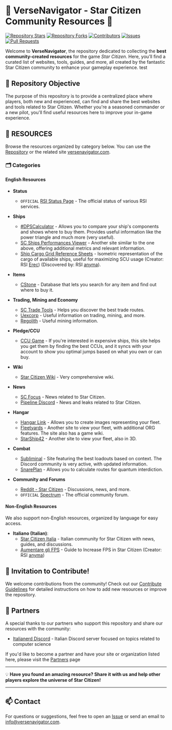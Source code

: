 # 🌌 VerseNavigator - Star Citizen Community Resources 🌌

[![Repository Stars](https://img.shields.io/github/stars/Anyma6/versenavigator?style=social)](https://github.com/Anyma6/versenavigator/stargazers)
[![Repository Forks](https://img.shields.io/github/forks/Anyma6/versenavigator?style=social)](https://github.com/Anyma6/versenavigator/network/members)
[![Contributors](https://img.shields.io/github/contributors/Anyma6/versenavigator)](https://github.com/Anyma6/versenavigator/graphs/contributors)
[![Issues](https://img.shields.io/github/issues/Anyma6/versenavigator)](https://github.com/Anyma6/versenavigator/issues)
[![Pull Requests](https://img.shields.io/github/issues-pr/Anyma6/versenavigator)](https://github.com/Anyma6/versenavigator/pulls)

Welcome to **VerseNavigator**, the repository dedicated to collecting the **best community-created resources** for the game _Star Citizen_. Here, you’ll find a curated list of websites, tools, guides, and more, all created by the fantastic Star Citizen community to enhance your gameplay experience. test

## 🎯 Repository Objective

The purpose of this repository is to provide a centralized place where players, both new and experienced, can find and share the best websites and tools related to Star Citizen. Whether you're a seasoned commander or a new pilot, you'll find useful resources here to improve your in-game experience.

## 🚀 RESOURCES

Browse the resources organized by category below. You can use the [Repository](https://github.com/Anyma6/versenavigator) or the related site [versenavigator.com](https://versenavigator.com).

### 🗂 Categories
<!-- START CATEGORIES -->
<!-- CHANGES ACCEPTED ONLY AFTER THIS LINE. Please read the CONTRIBUTING.md file. -->

#### English Resources
- **Status**
  - `OFFICIAL` [RSI Status Page](https://status.robertsspaceindustries.com/) - The official status of various RSI services.

- **Ships**
  - [#DPSCalculator](https://www.erkul.games/) - Allows you to compare your ship's components and shows where to buy them. Provides useful information like the power triangle and much more (very useful).
  - [SC Ships Performances Viewer](https://www.spviewer.eu/) - Another site similar to the one above, offering additional metrics and relevant information.
  - [Ship Cargo Grid Reference Sheets](https://robertsspaceindustries.com/community-hub/post/3-22-ship-cargo-grid-reference-sheets-fTX3VoNJNa2qQ) - Isometric representation of the cargo of available ships, useful for maximizing SCU usage (Creator: RSI [Erec](https://robertsspaceindustries.com/citizens/Erec)) (Discovered by: RSI [anyma](https://robertsspaceindustries.com/citizens/anyma)).

- **Items**
  - [CStone](https://finder.cstone.space/) - Database that lets you search for any item and find out where to buy it.

- **Trading, Mining and Economy**
  - [SC Trade Tools](https://sc-trade.tools/) - Helps you discover the best trade routes.
  - [Uexcorp](https://uexcorp.space/) - Useful information on trading, mining, and more.
  - [Regolith](https://regolith.rocks/) - Useful mining information.

- **Pledge/CCU**
  - [CCU Game](https://ccugame.app/) - If you're interested in expensive ships, this site helps you get them by finding the best CCUs, and it syncs with your account to show you optimal jumps based on what you own or can buy.

- **Wiki**
  - [Star Citizen Wiki](https://starcitizen.tools/) - Very comprehensive wiki.

- **News**
  - [SC Focus](https://scfocus.org/) - News related to Star Citizen.
  - [Pipeline Discord](https://discord.com/invite/pipelinesc) - News and leaks related to Star Citizen.

- **Hangar**
  - [Hangar Link](https://hangar.link/) - Allows you to create images representing your fleet.
  - [Fleetyards](https://fleetyards.net/) - Another site to view your fleet, with additional ORG features. The site also has a game wiki.
  - [StarShip42](https://starship42.com/) - Another site to view your fleet, also in 3D.

- **Combat**
  - [Subliminal](https://subliminal.gg/loadouts/) - Site featuring the best loadouts based on context. The Discord community is very active, with updated information.
  - [SnarePlan](https://snareplan.dolus.eu/) - Allows you to calculate routes for quantum interdiction.

- **Community and Forums**
  - [Reddit - Star Citizen](https://www.reddit.com/r/starcitizen/) - Discussions, news, and more.
  - `OFFICIAL` [Spectrum](https://robertsspaceindustries.com/spectrum) - The official community forum.

#### Non-English Resources
We also support non-English resources, organized by language for easy access.

- **Italiano (Italian)**:
  - [Star Citizen Italia](https://www.starcitizenitalia.com) - Italian community for Star Citizen with news, guides, and discussions.
  - [Aumentare gli FPS](https://italianerd.com/resources/aumentare-gli-fps-su-star-citizen.19/) - Guide to Increase FPS in Star Citizen (Creator: RSI [anyma](https://robertsspaceindustries.com/citizens/anyma))

<!-- CHANGES ACCEPTED ONLY BEFORE THIS LINE. Please read the CONTRIBUTING.md file. -->
<!-- END CATEGORIES -->

## 🌟 Invitation to Contribute!

We welcome contributions from the community! Check out our [Contribute Guidelines](CONTRIBUTING.md) for detailed instructions on how to add new resources or improve the repository.

## 🤝 Partners

A special thanks to our partners who support this repository and share our resources with the community:

- [Italianerd Discord](https://discord.italianerd.com/) - Italian Discord server focused on topics related to computer science

If you'd like to become a partner and have your site or organization listed here, please visit the [Partners](Partners.md) page

---

💡 **Have you found an amazing resource? Share it with us and help other players explore the universe of Star Citizen!**

---

## 📫 Contact

For questions or suggestions, feel free to open an [Issue](https://github.com/Anyma6/versenavigator/issues) or send an email to info@versenavigator.com.
